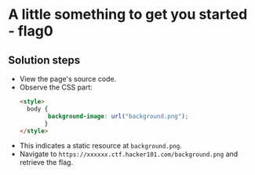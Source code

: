 # A little something to get you started - flag0

## Solution steps

- View the page's source code.
- Observe the CSS part:
  ```html
  <style>
    body {
          background-image: url("background.png");
         }
  </style>
- This indicates a static resource at `background.png`.
- Navigate to `https://xxxxxx.ctf.hacker101.com/background.png` and retrieve the flag.
